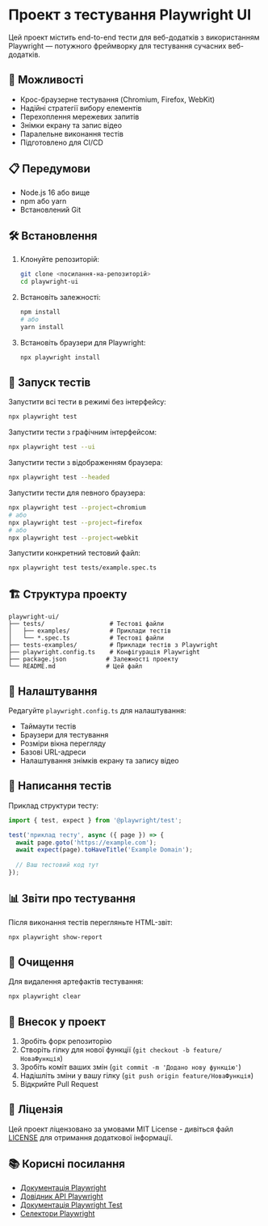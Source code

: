 # Проект з тестування Playwright UI

Цей проект містить end-to-end тести для веб-додатків з використанням Playwright — потужного фреймворку для тестування сучасних веб-додатків.

## 🚀 Можливості

- Крос-браузерне тестування (Chromium, Firefox, WebKit)
- Надійні стратегії вибору елементів
- Перехоплення мережевих запитів
- Знімки екрану та запис відео
- Паралельне виконання тестів
- Підготовлено для CI/CD

## 📋 Передумови

- Node.js 16 або вище
- npm або yarn
- Встановлений Git

## 🛠️ Встановлення

1. Клонуйте репозиторій:
   ```bash
   git clone <посилання-на-репозиторій>
   cd playwright-ui
   ```

2. Встановіть залежності:
   ```bash
   npm install
   # або
   yarn install
   ```

3. Встановіть браузери для Playwright:
   ```bash
   npx playwright install
   ```

## 🧪 Запуск тестів

Запустити всі тести в режимі без інтерфейсу:
```bash
npx playwright test
```

Запустити тести з графічним інтерфейсом:
```bash
npx playwright test --ui
```

Запустити тести з відображенням браузера:
```bash
npx playwright test --headed
```

Запустити тести для певного браузера:
```bash
npx playwright test --project=chromium
# або
npx playwright test --project=firefox
# або
npx playwright test --project=webkit
```

Запустити конкретний тестовий файл:
```bash
npx playwright test tests/example.spec.ts
```

## 🏗️ Структура проекту

```
playwright-ui/
├── tests/                  # Тестові файли
│   ├── examples/           # Приклади тестів
│   └── *.spec.ts           # Тестові файли
├── tests-examples/         # Приклади тестів з Playwright
├── playwright.config.ts    # Конфігурація Playwright
├── package.json           # Залежності проекту
└── README.md              # Цей файл
```

## 🔧 Налаштування

Редагуйте `playwright.config.ts` для налаштування:
- Таймаути тестів
- Браузери для тестування
- Розміри вікна перегляду
- Базові URL-адреси
- Налаштування знімків екрану та запису відео

## 📝 Написання тестів

Приклад структури тесту:

```typescript
import { test, expect } from '@playwright/test';

test('приклад тесту', async ({ page }) => {
  await page.goto('https://example.com');
  await expect(page).toHaveTitle('Example Domain');
  
  // Ваш тестовий код тут
});
```

## 📊 Звіти про тестування

Після виконання тестів перегляньте HTML-звіт:
```bash
npx playwright show-report
```

## 🧹 Очищення

Для видалення артефактів тестування:
```bash
npx playwright clear
```

## 🤝 Внесок у проект

1. Зробіть форк репозиторію
2. Створіть гілку для нової функції (`git checkout -b feature/НоваФункція`)
3. Зробіть коміт ваших змін (`git commit -m 'Додано нову функцію'`)
4. Надішліть зміни у вашу гілку (`git push origin feature/НоваФункція`)
5. Відкрийте Pull Request

## 📄 Ліцензія

Цей проект ліцензовано за умовами MIT License - дивіться файл [LICENSE](LICENSE) для отримання додаткової інформації.

## 📚 Корисні посилання

- [Документація Playwright](https://playwright.dev/docs/intro)
- [Довідник API Playwright](https://playwright.dev/docs/api/class-playwright)
- [Документація Playwright Test](https://playwright.dev/docs/test-api-testing)
- [Селектори Playwright](https://playwright.dev/docs/selectors)
